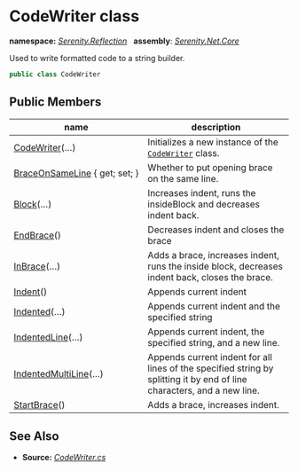 # CodeWriter class
**namespace:** *[Serenity.Reflection](../README.md#serenity.reflection-namespace)*   **assembly**: *[Serenity.Net.Core](../README.md)*

Used to write formatted code to a string builder.

```csharp
public class CodeWriter
```

## Public Members

| name | description |
| --- | --- |
| [CodeWriter](CodeWriter/CodeWriter.md)(…) | Initializes a new instance of the [`CodeWriter`](CodeWriter.md) class. |
| [BraceOnSameLine](CodeWriter/BraceOnSameLine.md) { get; set; } | Whether to put opening brace on the same line. |
| [Block](CodeWriter/Block.md)(…) | Increases indent, runs the insideBlock and decreases indent back. |
| [EndBrace](CodeWriter/EndBrace.md)() | Decreases indent and closes the brace |
| [InBrace](CodeWriter/InBrace.md)(…) | Adds a brace, increases indent, runs the inside block, decreases indent back, closes the brace. |
| [Indent](CodeWriter/Indent.md)() | Appends current indent |
| [Indented](CodeWriter/Indented.md)(…) | Appends current indent and the specified string |
| [IndentedLine](CodeWriter/IndentedLine.md)(…) | Appends current indent, the specified string, and a new line. |
| [IndentedMultiLine](CodeWriter/IndentedMultiLine.md)(…) | Appends current indent for all lines of the specified string by splitting it by end of line characters, and a new line. |
| [StartBrace](CodeWriter/StartBrace.md)() | Adds a brace, increases indent. |

## See Also

* **Source:** *[CodeWriter.cs](https://github.com/serenity-is/Serenity/blob/master/src/Serenity.Net.Core/Reflection/CodeWriter.cs)*